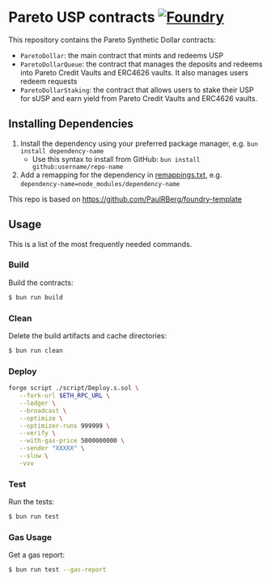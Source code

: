 # Pareto USP contracts [![Foundry][foundry-badge]][foundry]

[foundry]: https://getfoundry.sh/
[foundry-badge]: https://img.shields.io/badge/Built%20with-Foundry-FFDB1C.svg
[license]: https://opensource.org/licenses/MIT
[license-badge]: https://img.shields.io/badge/License-MIT-blue.svg

This repository contains the Pareto Synthetic Dollar contracts:
- `ParetoDollar`: the main contract that mints and redeems USP
- `ParetoDollarQueue`: the contract that manages the deposits and redeems into Pareto Credit Vaults and ERC4626 vaults. It also manages users redeem requests
- `ParetoDollarStaking`: the contract that allows users to stake their USP for sUSP and earn yield from Pareto Credit Vaults and ERC4626 vaults.

## Installing Dependencies

1. Install the dependency using your preferred package manager, e.g. `bun install dependency-name`
   - Use this syntax to install from GitHub: `bun install github:username/repo-name`
2. Add a remapping for the dependency in [remappings.txt](./remappings.txt), e.g.
   `dependency-name=node_modules/dependency-name`

This repo is based on https://github.com/PaulRBerg/foundry-template

## Usage

This is a list of the most frequently needed commands.

### Build

Build the contracts:

```sh
$ bun run build
```

### Clean

Delete the build artifacts and cache directories:

```sh
$ bun run clean
```

### Deploy

```sh
forge script ./script/Deploy.s.sol \
   --fork-url $ETH_RPC_URL \
   --ledger \
   --broadcast \
   --optimize \
   --optimizer-runs 999999 \
   --verify \
   --with-gas-price 5000000000 \
   --sender "XXXXX" \
   --slow \
   -vvv
```

### Test

Run the tests:

```sh
$ bun run test
```

### Gas Usage

Get a gas report:

```sh
$ bun run test --gas-report
```
